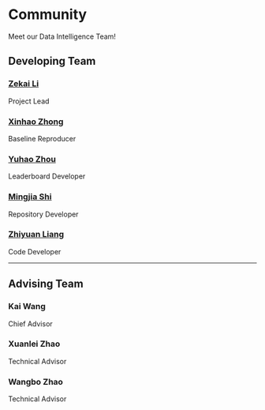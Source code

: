 # Community

Meet our Data Intelligence Team!

## Developing Team
<div class="team-section" id="developing-team">
    <div class="team-row">
        <div class="team-member">
            <a href="https://lizekai-richard.github.io/"><h3>Zekai Li</h3></a>
            <p>Project Lead</p>
        </div>
        <div class="team-member">
            <a href="https://ndhg1213.github.io/"><h3>Xinhao Zhong</h3></a>
            <p>Baseline Reproducer</p>
        </div>
        <div class="team-member">
            <a href="https://yuhaozhou.github.io/"><h3>Yuhao Zhou</h3></a>
            <p>Leaderboard Developer</p>
        </div>
    </div>
    <div class="team-row">
        <div class="team-member">
            <a href="https://bdemo.github.io/homepage/"><h3>Mingjia Shi</h3></a>
            <p>Repository Developer</p>
        </div>
        <div class="team-member">
            <a href="https://jerryliang24.github.io/"><h3>Zhiyuan Liang</h3></a>
            <p>Code Developer</p>
        </div>
    </div>
</div>

---

## Advising Team
<div class="team-section" id="advising-team">
    <div class="team-row">
        <div class="team-member">
            <h3>Kai Wang</h3>
            <p>Chief Advisor</p>
        </div>
        <div class="team-member">
            <h3>Xuanlei Zhao</h3>
            <p>Technical Advisor</p>
        </div>
        <div class="team-member">
            <h3>Wangbo Zhao</h3>
            <p>Technical Advisor</p>
        </div>
    </div>
</div>